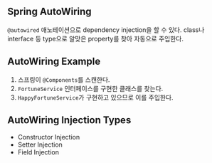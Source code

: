 ## Spring AutoWiring
`@autowired` 애노테이션으로 dependency injection을 할 수 있다. class나 interface 등 type으로 알맞은 property를 찾아 자동으로 주입한다.

## AutoWiring Example
1. 스프링이 `@Components`를 스캔한다.
2. `FortuneService` 인터페이스를 구현한 클래스를 찾는다.
3. `HappyFortuneService`가 구현하고 있으므로 이를 주입한다.

## AutoWiring Injection Types
- Constructor Injection
- Setter Injection
- Field Injection